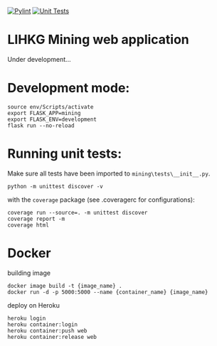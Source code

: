 [![Pylint](https://github.com/nicku12345/LIHKGMining_v1/actions/workflows/pylint.yml/badge.svg)](https://github.com/nicku12345/LIHKGMining_v1/actions/workflows/pylint.yml) 
[![Unit Tests](https://github.com/nicku12345/LIHKGMining_v1/actions/workflows/unit-tests.yml/badge.svg)](https://github.com/nicku12345/LIHKGMining_v1/actions/workflows/unit-tests.yml)

# LIHKG Mining web application

Under development...

# Development mode:

```shell
source env/Scripts/activate
export FLASK_APP=mining
export FLASK_ENV=development
flask run --no-reload
```

# Running unit tests:

Make sure all tests have been imported to ```mining\tests\__init__.py```.

```shell
python -m unittest discover -v
```

with the ```coverage``` package (see .coveragerc for configurations):
```shell
coverage run --source=. -m unittest discover
coverage report -m
coverage html
```

# Docker

building image
```shell
docker image build -t {image_name} .
docker run -d -p 5000:5000 --name {container_name} {image_name}
```

deploy on Heroku
```shell
heroku login
heroku container:login
heroku container:push web
heroku container:release web
```
